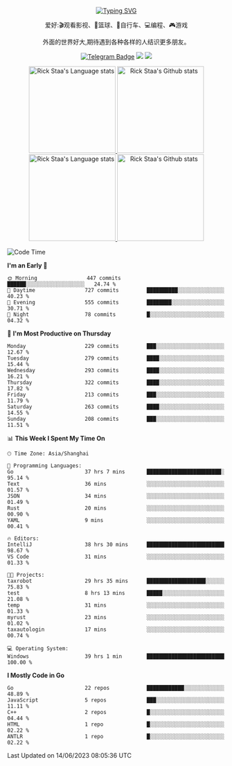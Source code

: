<div align="center"> 

[![Typing SVG](https://readme-typing-svg.herokuapp.com?size=25&duration=2500&color=eeeeee&vCenter=true&width=200&height=40&lines=Hi+there+%F0%9F%91%8B%F0%9F%8F%BB;I'm+DanBai)](https://git.io/typing-svg)

爱好:🎬观看影视、🏀篮球、🚴自行车、💻编程、🎮游戏

外面的世界好大,期待遇到各种各样的人结识更多朋友。

[![Telegram Badge](https://img.shields.io/badge/-Telegram-blue?style=flat&logo=Telegram&logoColor=white)](https://t.me/danbai9420) 
[![](https://img.shields.io/badge/-Blog-brightgreen?style=flat&logo=Blogger&logoColor=white)](https://p00q.cn)
[![](https://img.shields.io/badge/-Email-red?style=flat&logo=Mail.Ru&logoColor=white)](mailto:danbai@88.com)
</div>

<!-- Light Mode -->
<div align="center"> 
<a href="https://github.com/anuraghazra/github-readme-stats#gh-light-mode-only">
<img height=200 src="https://github-readme-stats.vercel.app/api/top-langs/?username=danbai225&layout=compact&langs_count=10&hide_border=1&role=OWNER,COLLABORATOR#gh-light-mode-only" alt="Rick Staa's Language stats" />
</a>
<a href="https://github.com/anuraghazra/github-readme-stats#gh-light-mode-only">
<img height=200 src="https://github-readme-stats.vercel.app/api?username=danbai225&show_icons=true&count_private=true&line_height=28&hide_border=1&include_all_commits=true&card_width=450&role=OWNER,COLLABORATOR&exclude_repo=github-readme-stats#gh-light-mode-only" alt="Rick Staa's Github stats" />
</a>
</div>

<!-- Dark Mode -->
<div align="center"> 
<a href="https://github.com/anuraghazra/github-readme-stats#gh-dark-mode-only">
<img height=200 src="https://github-readme-stats.vercel.app/api/top-langs/?username=danbai225&layout=compact&langs_count=10&hide_border=1&role=OWNER,COLLABORATOR&theme=github_dark#gh-dark-mode-only" alt="Rick Staa's Language stats" />
</a>
<a href="https://github.com/anuraghazra/github-readme-stats#gh-dark-mode-only">
<img height=200 src="https://github-readme-stats.vercel.app/api?username=danbai225&show_icons=true&count_private=true&line_height=28&hide_border=1&include_all_commits=true&card_width=450&role=OWNER,COLLABORATOR&exclude_repo=github-readme-stats&theme=github_dark#gh-dark-mode-only" alt="Rick Staa's Github stats" />
</a>
</div>

<!--START_SECTION:waka-->
![Code Time](http://img.shields.io/badge/Code%20Time-442%20hrs%2026%20mins-blue)

**I'm an Early 🐤** 

```text
🌞 Morning                447 commits         ██████░░░░░░░░░░░░░░░░░░░   24.74 % 
🌆 Daytime                727 commits         ██████████░░░░░░░░░░░░░░░   40.23 % 
🌃 Evening                555 commits         ████████░░░░░░░░░░░░░░░░░   30.71 % 
🌙 Night                  78 commits          █░░░░░░░░░░░░░░░░░░░░░░░░   04.32 % 
```
📅 **I'm Most Productive on Thursday** 

```text
Monday                   229 commits         ███░░░░░░░░░░░░░░░░░░░░░░   12.67 % 
Tuesday                  279 commits         ████░░░░░░░░░░░░░░░░░░░░░   15.44 % 
Wednesday                293 commits         ████░░░░░░░░░░░░░░░░░░░░░   16.21 % 
Thursday                 322 commits         ████░░░░░░░░░░░░░░░░░░░░░   17.82 % 
Friday                   213 commits         ███░░░░░░░░░░░░░░░░░░░░░░   11.79 % 
Saturday                 263 commits         ████░░░░░░░░░░░░░░░░░░░░░   14.55 % 
Sunday                   208 commits         ███░░░░░░░░░░░░░░░░░░░░░░   11.51 % 
```


📊 **This Week I Spent My Time On** 

```text
🕑︎ Time Zone: Asia/Shanghai

💬 Programming Languages: 
Go                       37 hrs 7 mins       ████████████████████████░   95.14 % 
Text                     36 mins             ░░░░░░░░░░░░░░░░░░░░░░░░░   01.57 % 
JSON                     34 mins             ░░░░░░░░░░░░░░░░░░░░░░░░░   01.49 % 
Rust                     20 mins             ░░░░░░░░░░░░░░░░░░░░░░░░░   00.90 % 
YAML                     9 mins              ░░░░░░░░░░░░░░░░░░░░░░░░░   00.41 % 

🔥 Editors: 
IntelliJ                 38 hrs 30 mins      █████████████████████████   98.67 % 
VS Code                  31 mins             ░░░░░░░░░░░░░░░░░░░░░░░░░   01.33 % 

🐱‍💻 Projects: 
taxrobot                 29 hrs 35 mins      ███████████████████░░░░░░   75.83 % 
test                     8 hrs 13 mins       █████░░░░░░░░░░░░░░░░░░░░   21.08 % 
temp                     31 mins             ░░░░░░░░░░░░░░░░░░░░░░░░░   01.33 % 
myrust                   23 mins             ░░░░░░░░░░░░░░░░░░░░░░░░░   01.02 % 
taxautologin             17 mins             ░░░░░░░░░░░░░░░░░░░░░░░░░   00.74 % 

💻 Operating System: 
Windows                  39 hrs 1 min        █████████████████████████   100.00 % 
```

**I Mostly Code in Go** 

```text
Go                       22 repos            ████████████░░░░░░░░░░░░░   48.89 % 
JavaScript               5 repos             ███░░░░░░░░░░░░░░░░░░░░░░   11.11 % 
C++                      2 repos             █░░░░░░░░░░░░░░░░░░░░░░░░   04.44 % 
HTML                     1 repo              █░░░░░░░░░░░░░░░░░░░░░░░░   02.22 % 
ANTLR                    1 repo              █░░░░░░░░░░░░░░░░░░░░░░░░   02.22 % 
```




 Last Updated on 14/06/2023 08:05:36 UTC
<!--END_SECTION:waka-->
